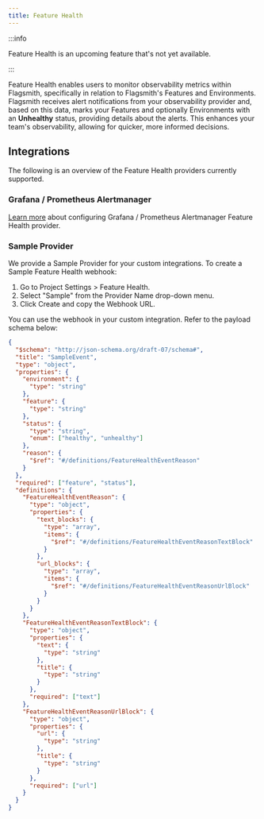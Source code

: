 ```yaml
---
title: Feature Health
---
```


:::info

Feature Health is an upcoming feature that's not yet available.

:::

Feature Health enables users to monitor observability metrics within Flagsmith, specifically in relation to Flagsmith's Features and Environments. Flagsmith receives alert notifications from your observability provider and, based on this data, marks your Features and optionally Environments with an **Unhealthy** status, providing details about the alerts. This enhances your team's observability, allowing for quicker, more informed decisions.

## Integrations

The following is an overview of the Feature Health providers currently supported.

### Grafana / Prometheus Alertmanager

[Learn more](/integrations/apm/grafana/#feature-health-provider-setup) about configuring Grafana / Prometheus Alertmanager Feature Health provider.

### Sample Provider

We provide a Sample Provider for your custom integrations. To create a Sample Feature Health webhook:

1. Go to Project Settings > Feature Health.
2. Select "Sample" from the Provider Name drop-down menu.
3. Click Create and copy the Webhook URL.

You can use the webhook in your custom integration. Refer to the payload schema below:

```json
{
  "$schema": "http://json-schema.org/draft-07/schema#",
  "title": "SampleEvent",
  "type": "object",
  "properties": {
    "environment": {
      "type": "string"
    },
    "feature": {
      "type": "string"
    },
    "status": {
      "type": "string",
      "enum": ["healthy", "unhealthy"]
    },
    "reason": {
      "$ref": "#/definitions/FeatureHealthEventReason"
    }
  },
  "required": ["feature", "status"],
  "definitions": {
    "FeatureHealthEventReason": {
      "type": "object",
      "properties": {
        "text_blocks": {
          "type": "array",
          "items": {
            "$ref": "#/definitions/FeatureHealthEventReasonTextBlock"
          }
        },
        "url_blocks": {
          "type": "array",
          "items": {
            "$ref": "#/definitions/FeatureHealthEventReasonUrlBlock"
          }
        }
      }
    },
    "FeatureHealthEventReasonTextBlock": {
      "type": "object",
      "properties": {
        "text": {
          "type": "string"
        },
        "title": {
          "type": "string"
        }
      },
      "required": ["text"]
    },
    "FeatureHealthEventReasonUrlBlock": {
      "type": "object",
      "properties": {
        "url": {
          "type": "string"
        },
        "title": {
          "type": "string"
        }
      },
      "required": ["url"]
    }
  }
}
```
